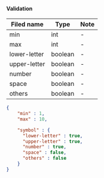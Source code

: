 #### Validation
Filed name | Type | Note
------------ | ------------- | -------------
min | int | -
max | int | -
lower-letter | boolean | -
upper-letter | boolean | -
number | boolean | -
space | boolean | -
others | boolean | -

```json
{
    "min" : 1,
    "max" : 10,

    "symbol" : {
      "lower-letter" : true,
      "upper-letter" : true,
      "number" : true,
      "space" : false,
      "others" : false
    }
}

```
